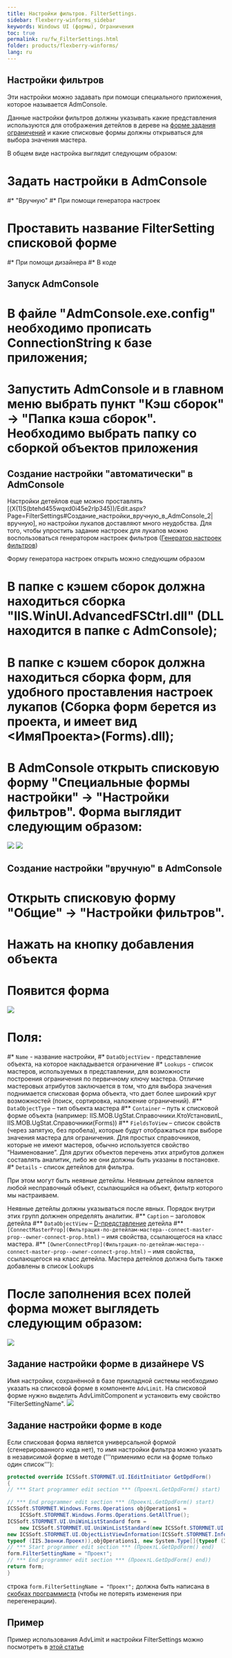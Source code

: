 ```yaml
---
title: Настройки фильтров. FilterSettings.
sidebar: flexberry-winforms_sidebar
keywords: Windows UI (формы), Ограничения
toc: true
permalink: ru/fw_FilterSettings.html
folder: products/flexberry-winforms/
lang: ru
---
```


## Настройки фильтров

Эти настройки можно задавать при помощи специального приложения, которое называется AdmConsole.

Данные настройки фильтров должны указывать какие представления используются для отображения детейлов в дереве на [форме задания ограничений](limit-editor-simple-view.html) и какие списковые формы должны открываться для выбора значения мастера.



В общем виде настройка выглядит следующим образом:
# Задать настройки в AdmConsole
#* "Вручную"
#* При помощи генератора настроек
# Проставить название FilterSetting списковой форме
#* При помощи дизайнера
#* В коде

## Запуск AdmConsole
# В файле "AdmConsole.exe.config" необходимо прописать ConnectionString к базе приложения;
# Запустить AdmConsole и в главном меню выбрать пункт "Кэш сборок" -> "Папка кэша сборок". Необходимо выбрать папку со сборкой объектов приложения

## Создание настройки "автоматически" в AdmConsole
Настройки детейлов еще можно проставлять [(X(1)S(btehd455wqxd0i45e2rlp345))/Edit.aspx?Page=FilterSettings#Создание_настройки_вручную_в_AdmConsole_2|вручную], но настройки лукапов доставляют много неудобства. Для того, чтобы упростить задание настроек для лукапов можно воспользоваться генератором настроек фильтров ([Генератор настроек фильтров](прикладные-системы_Генератор-настроек-фильтров.html))


Форму генератора настроек открыть можно следующим образом
# В папке с кэшем сборок должна находиться сборка "IIS.WinUI.AdvancedFSCtrl.dll" (DLL находится в папке с AdmConsole);
# В папке с кэшем сборок должна находиться сборка форм, для удобного проставления настроек лукапов (Сборка форм берется из проекта, и имеет вид <ИмяПроекта>(Forms).dll);
# В AdmConsole открыть списковую форму "Специальные формы настройки" -> "Настройки фильтров". Форма выглядит следующим образом:
![](/images/pages/products/flexberry-winforms/subsystems/limits/filtersettings_generated1.jpg)
![](/images/pages/products/flexberry-winforms/subsystems/limits/filtersettings_generated2.jpg)

## Создание настройки "вручную" в AdmConsole
# Открыть списковую форму "Общие" -> "Настройки фильтров".
# Нажать на кнопку добавления объекта
# Появится форма
![](/images/pages/products/flexberry-winforms/subsystems/limits/filtersettings_before.jpg)
# Поля: 
#* `Name` - название настройки, 
#* `DataObjectView` - представление объекта, на которое накладывается ограничение
#* `Lookups` - список мастеров, иcпользуемых в представлении, для возможности построения ограничения по первичному ключу мастера. Отличие мастеровых атрибутов заключается в том, что для выбора значения поднимается списковая форма объекта, что дает более широкий круг возможностей (поиск, сортировка, наложение ограничений).
#** `DataObjectType` – тип объекта мастера
#** `Container` – путь к списковой форме объекта (например: IIS.MOB.UgStat.Справочники.КтоУстановилL, IIS.MOB.UgStat.Справочники(Forms))
#** `FieldsToView` – список свойств (через запятую, без пробела), которые будут отображаться при выборе значения мастера  для ограничения. Для простых справочников, которые не имеют мастеров, обычно используется свойство “Наименование”. Для других объектов перечень этих атрибутов должен составлять аналитик, либо же они должны быть указаны в постановке.
#* `Details` - список детейлов для фильтра.

При этом могут быть неявные детейлы. Неявным детейлом является любой несправочный объект, ссылающийся на объект, фильтр которого мы настраиваем.

Неявные детейлы должны указываться после явных. Порядок внутри этих групп должнен определять аналитик.
#** `Caption` – заголовок детейла
#** `DataObjectView` – [D-представление](d-view.html) детейла
#** `[ConnectMasterProp](Фильтрация-по-детейлам-мастера--connect-master-prop--owner-connect-prop.html)` – имя свойства, ссылающегося на класс мастера.
#** `[OwnerConnectProp](Фильтрация-по-детейлам-мастера--connect-master-prop--owner-connect-prop.html)` – имя свойства, ссылающегося на класс детейла.
Мастера детейлов должна быть также добавлены в список Lookups 
# После заполнения всех полей форма может выглядеть следующим образом:
![](/images/pages/products/flexberry-winforms/subsystems/limits/filtersettings_after.jpg)


## Задание настройки форме в дизайнере VS
Имя настройки, сохранённой в базе прикладной системы необходимо указать на списковой форме в компоненте `AdvLimit`. 
На списковой форме нужно выделить AdvLimitComponent и установить ему свойство "FilterSettingName".
![](/images/pages/products/flexberry-winforms/subsystems/limits/filtersettings_vs.jpg)

## Задание настройки форме в коде
Если списковая форма является универсальной формой (сгенерированного кода нет), то имя настройки фильтра можно указать в независимой форме в методе ('''применимо если на форме только один список'''): 
```cs
protected override ICSSoft.STORMNET.UI.IEditInitiator GetDpdForm()
{
// *** Start programmer edit section *** (ПроектL.GetDpdForm() start)

// *** End programmer edit section *** (ПроектL.GetDpdForm() start)
ICSSoft.STORMNET.Windows.Forms.Operations objOperations1 =
	ICSSoft.STORMNET.Windows.Forms.Operations.GetAllTrue();
ICSSoft.STORMNET.UI.UniWinListStandard form =
	new ICSSoft.STORMNET.UI.UniWinListStandard(new ICSSoft.STORMNET.UI.ObjectListViewInformation[]{
new ICSSoft.STORMNET.UI.ObjectListViewInformation(ICSSoft.STORMNET.Information.GetView("ПроектL",
typeof (IIS.Звонки.Проект)),objOperations1, new System.Type[]{typeof (IIS.Звонки.Проект)}, null)}, "Проекты");
// *** Start programmer edit section *** (ПроектL.GetDpdForm() end)
form.FilterSettingName = "Проект";
// *** End programmer edit section *** (ПроектL.GetDpdForm() end))
return form;
}
```

строка `form.FilterSettingName = "Проект";` должна быть написана в [скобках программиста](programmer-brackets.html) (чтобы не потерять изменения при перегенерации).

## Пример

Пример использования AdvLimit и настройки FilterSettings можно посмотреть в [этой статье](filter-example.html)

